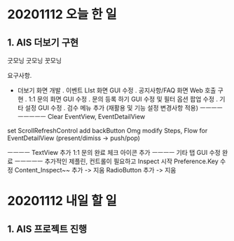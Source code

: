 # 20201112 오늘 한 일
## 1. AIS 더보기 구현
굿모닝 굿모닝 꿋모닝

요구사항. 
-  더보기 화면 개발 
  . 이벤트 LIst 화면 GUI 수정
  . 공지사항/FAQ 화면 Web 호출 구현
  . 1:1 문의 화면 GUI 수정 
  . 문의 등록 하기 GUI 수정 및 필터 옵션 팝업 수정
  . 기타 설정  GUI 수정 
  . 검수 메뉴 추가 (재활용 및 기능 설정 변경사항 적용)
ㅡㅡㅡㅡㅡㅡㅡㅡㅡ
Clear EventView, EventDetailView

set ScrollRefreshControl
add backButton Omg
modify Steps, Flow for EventDetailView (present/dimiss -> push/pop)

ㅡㅡㅡㅡ
TextView 추가
1:1 문의 완료
체크 아이콘 추가
ㅡㅡㅡㅡ
기타 탭 GUI 수정 완료
ㅡㅡㅡㅡㅡ
추가적인 제플린, 컨트롤이 필요하고
Inspect 시작
Preference.Key 수정
Content_Inspect~~ 추가 -> 지움
RadioButton 추가 -> 지움


# 20201112 내일 할 일
## 1. AIS 프로젝트 진행
